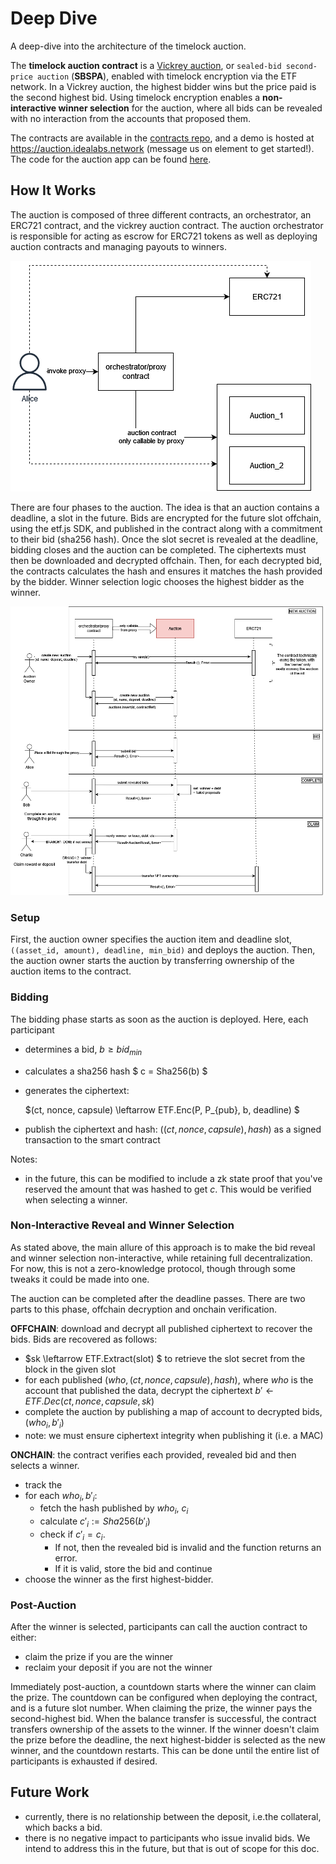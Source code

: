 # Deep Dive

A deep-dive into the architecture of the timelock auction.

The **timelock auction contract** is a [Vickrey auction](https://en.wikipedia.org/wiki/Vickrey_auction), or `sealed-bid second-price auction` (**SBSPA**), enabled with timelock encryption via the ETF network. In a Vickrey auction, the highest bidder wins but the price paid is the second highest bid. Using timelock encryption enables a **non-interactive winner selection** for the auction, where all bids can be revealed with no interaction from the accounts that proposed them.

The contracts are available in the [contracts repo](https://github.com/ideal-lab5/contracts), and a demo is hosted at https://auction.idealabs.network (message us on element to get started!). The code for the auction app can be found [here](https://github.com/ideal-lab5/etf-auction-ui).

## How It Works

The auction is composed of three different contracts, an orchestrator, an ERC721 contract, and the vickrey auction contract. The auction orchestrator is responsible for acting as escrow for ERC721 tokens as well as deploying auction contracts and managing payouts to winners.

![](../../static/assets/auction_contracts.png)

There are four phases to the auction. The idea is that an auction contains a deadline, a slot in the future. Bids are encrypted for the future slot offchain, using the etf.js SDK, and published in the contract along with a commitment to their bid (sha256 hash). Once the slot secret is revealed at the deadline, bidding closes and the auction can be completed. The ciphertexts must then be downloaded and decrypted offchain. Then, for each decrypted bid, the contracts calculates the hash and ensures it matches the hash provided by the bidder. Winner selection logic chooses the highest bidder as the winner.

![auction-components-logic](../../static/assets/auction_final.drawio.png)


### Setup

First, the auction owner specifies the auction item and deadline slot,  `((asset_id, amount), deadline, min_bid)` and deploys the auction. Then, the auction owner starts the auction by transferring ownership of the auction items to the contract.

### Bidding

The bidding phase starts as soon as the auction is deployed. Here, each participant 
- determines a bid, $b \geq bid_{min}$
- calculates a sha256 hash $ c = Sha256(b) $
- generates the ciphertext:
  
   $(ct, nonce, capsule) \leftarrow ETF.Enc(P, P_{pub}, b, deadline) $

- publish the ciphertext and hash: $((ct, nonce, capsule), hash)$ as a signed transaction to the smart contract

Notes:
- in the future, this can be modified to include a zk state proof that you've reserved the amount that was hashed to get $c$. This would be verified when selecting a winner.

### Non-Interactive Reveal and Winner Selection

As stated above, the main allure of this approach is to make the bid reveal and winner selection non-interactive, while retaining full decentralization. For now, this is not a zero-knowledge protocol, though through some tweaks it could be made into one.

The auction can be completed after the deadline passes. There are two parts to this phase, offchain decryption and onchain verification.

**OFFCHAIN**: download and decrypt all published ciphertext to recover the bids. Bids are recovered as follows:

- $sk \leftarrow ETF.Extract(slot) $ to retrieve the slot secret from the block in the given slot
- for each published $(who, (ct, nonce, capsule), hash)$, where $who$ is the account that published the data, decrypt the ciphertext $b' \leftarrow ETF.Dec(ct, nonce, capsule, sk)$
- complete the auction by publishing a map of account to decrypted bids, $(who_i, b'_i)$
- note: we must ensure ciphertext integrity when publishing it (i.e. a MAC)

**ONCHAIN**: the contract verifies each provided, revealed bid and then selects a winner.

- track the
- for each $who_i, b'_i$:
  - fetch the hash published by $who_i$, $c_i$
  - calculate $c'_i := Sha256(b'_i)$
  - check if $c'_i = c_i$. 
    - If not, then the revealed bid is invalid and the function returns an error.
    - If it is valid, store the bid and continue
- choose the winner as the first highest-bidder.

### Post-Auction

After the winner is selected, participants can call the auction contract to either:
- claim the prize if you are the winner
- reclaim your deposit if you are not the winner

Immediately post-auction, a countdown starts where the winner can claim the prize. The countdown can be configured when deploying the contract, and is a future slot number. When claiming the prize, the winner pays the second-highest bid. When the balance transfer is successful, the contract transfers ownership of the assets to the winner. If the winner doesn't claim the prize before the deadline, the next highest-bidder is selected as the new winner, and the countdown restarts. This can be done until the entire list of participants is exhausted if desired.

## Future Work
- currently, there is no relationship between the deposit, i.e.the collateral, which backs a bid. 
- there is no negative impact to participants who issue invalid bids. We intend to address this in the future, but that is out of scope for this doc.
